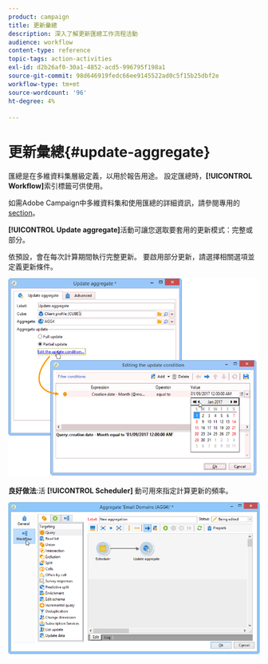 ```yaml
---
product: campaign
title: 更新彙總
description: 深入了解更新匯總工作流程活動
audience: workflow
content-type: reference
topic-tags: action-activities
exl-id: d2b26af0-30a1-4852-acd5-996795f198a1
source-git-commit: 98d646919fedc66ee9145522ad0c5f15b25dbf2e
workflow-type: tm+mt
source-wordcount: '96'
ht-degree: 4%

---
```


# 更新彙總{#update-aggregate}

匯總是在多維資料集層級定義，以用於報告用途。 設定匯總時，**[!UICONTROL Workflow]**&#x200B;索引標籤可供使用。

如需Adobe Campaign中多維資料集和使用匯總的詳細資訊，請參閱專用的[section](../../reporting/using/concepts-and-methodology.md#calculating-and-using-aggregates)。

**[!UICONTROL Update aggregate]**&#x200B;活動可讓您選取要套用的更新模式：完整或部分。

依預設，會在每次計算期間執行完整更新。 要啟用部分更新，請選擇相關選項並定義更新條件。

![](assets/s_advuser_cube_agregate_05.png)

**良好做法**:活 **[!UICONTROL Scheduler]** 動可用來指定計算更新的頻率。

![](assets/s_advuser_cube_agregate_04.png)

